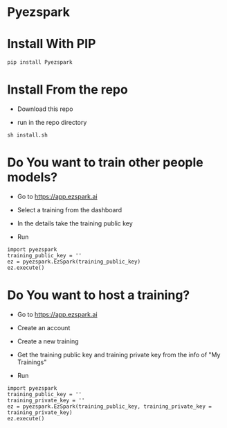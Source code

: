 # Pyezspark

# Install With PIP

```
pip install Pyezspark
```

# Install From the repo

- Download this repo

- run in the repo directory

```
sh install.sh
```

# Do You want to train other people models?

- Go to https://app.ezspark.ai

- Select a training from the dashboard

- In the details take the training public key

- Run

```
import pyezspark
training_public_key = ''
ez = pyezspark.EzSpark(training_public_key)
ez.execute()
```

# Do You want to host a training?

- Go to https://app.ezspark.ai

- Create an account

- Create a new training

- Get the training public key and training private key from the info of "My Trainings"

- Run

```
import pyezspark
training_public_key = ''
training_private_key = ''
ez = pyezspark.EzSpark(training_public_key, training_private_key = training_private_key)
ez.execute()
```
